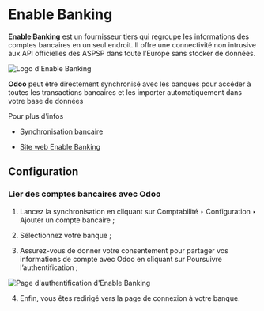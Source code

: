 # Enable Banking

**Enable Banking** est un fournisseur tiers qui regroupe les informations des
comptes bancaires en un seul endroit. Il offre une connectivité non intrusive
aux API officielles des ASPSP dans toute l’Europe sans stocker de données.

![Logo d'Enable Banking](../../../../../_images/enablebanking.png)

**Odoo** peut être directement synchronisé avec les banques pour accéder à
toutes les transactions bancaires et les importer automatiquement dans votre
base de données

Pour plus d'infos

  * [Synchronisation bancaire](../bank_synchronization.html)

  * [Site web Enable Banking](https://enablebanking.com/)

## Configuration

### Lier des comptes bancaires avec Odoo

  1. Lancez la synchronisation en cliquant sur Comptabilité ‣ Configuration ‣ Ajouter un compte bancaire ;

  2. Sélectionnez votre banque ;

  3. Assurez-vous de donner votre consentement pour partager vos informations de compte avec Odoo en cliquant sur Poursuivre l’authentification ;

![Page d'authentification d'Enable
Banking](../../../../../_images/enablebankingauth.png)

  4. Enfin, vous êtes redirigé vers la page de connexion à votre banque.

